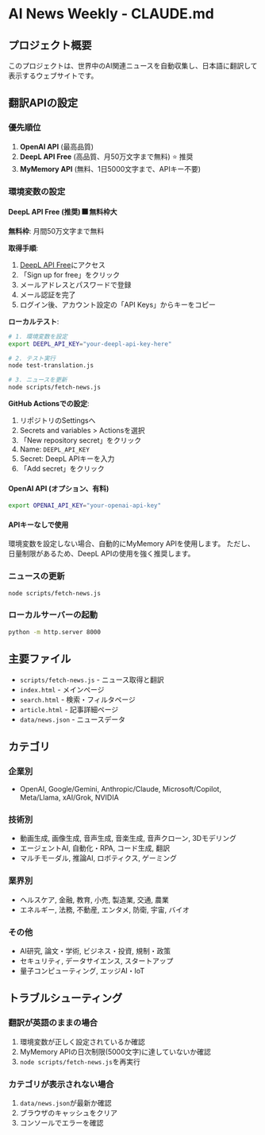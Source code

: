 # AI News Weekly - CLAUDE.md

## プロジェクト概要
このプロジェクトは、世界中のAI関連ニュースを自動収集し、日本語に翻訳して表示するウェブサイトです。

## 翻訳APIの設定

### 優先順位
1. **OpenAI API** (最高品質)
2. **DeepL API Free** (高品質、月50万文字まで無料) ⭐ 推奨
3. **MyMemory API** (無料、1日5000文字まで、APIキー不要)

### 環境変数の設定

#### DeepL API Free (推奨) 🎆 無料枠大

**無料枠**: 月間50万文字まで無料

**取得手順**:
1. [DeepL API Free](https://www.deepl.com/pro-api)にアクセス
2. 「Sign up for free」をクリック
3. メールアドレスとパスワードで登録
4. メール認証を完了
5. ログイン後、アカウント設定の「API Keys」からキーをコピー

**ローカルテスト**:
```bash
# 1. 環境変数を設定
export DEEPL_API_KEY="your-deepl-api-key-here"

# 2. テスト実行
node test-translation.js

# 3. ニュースを更新
node scripts/fetch-news.js
```

**GitHub Actionsでの設定**:
1. リポジトリのSettingsへ
2. Secrets and variables > Actionsを選択
3. 「New repository secret」をクリック
4. Name: `DEEPL_API_KEY`
5. Secret: DeepL APIキーを入力
6. 「Add secret」をクリック

#### OpenAI API (オプション、有料)
```bash
export OPENAI_API_KEY="your-openai-api-key"
```

#### APIキーなしで使用
環境変数を設定しない場合、自動的にMyMemory APIを使用します。
ただし、日量制限があるため、DeepL APIの使用を強く推奨します。

### ニュースの更新
```bash
node scripts/fetch-news.js
```

### ローカルサーバーの起動
```bash
python -m http.server 8000
```

## 主要ファイル
- `scripts/fetch-news.js` - ニュース取得と翻訳
- `index.html` - メインページ
- `search.html` - 検索・フィルタページ
- `article.html` - 記事詳細ページ
- `data/news.json` - ニュースデータ

## カテゴリ
### 企業別
- OpenAI, Google/Gemini, Anthropic/Claude, Microsoft/Copilot, Meta/Llama, xAI/Grok, NVIDIA

### 技術別
- 動画生成, 画像生成, 音声生成, 音楽生成, 音声クローン, 3Dモデリング
- エージェントAI, 自動化・RPA, コード生成, 翻訳
- マルチモーダル, 推論AI, ロボティクス, ゲーミング

### 業界別
- ヘルスケア, 金融, 教育, 小売, 製造業, 交通, 農業
- エネルギー, 法務, 不動産, エンタメ, 防衛, 宇宙, バイオ

### その他
- AI研究, 論文・学術, ビジネス・投資, 規制・政策
- セキュリティ, データサイエンス, スタートアップ
- 量子コンピューティング, エッジAI・IoT

## トラブルシューティング

### 翻訳が英語のままの場合
1. 環境変数が正しく設定されているか確認
2. MyMemory APIの日次制限(5000文字)に達していないか確認
3. `node scripts/fetch-news.js`を再実行

### カテゴリが表示されない場合
1. `data/news.json`が最新か確認
2. ブラウザのキャッシュをクリア
3. コンソールでエラーを確認